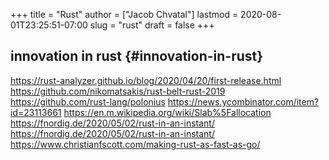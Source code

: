 +++
title = "Rust"
author = ["Jacob Chvatal"]
lastmod = 2020-08-01T23:25:51-07:00
slug = "rust"
draft = false
+++

## innovation in rust {#innovation-in-rust}

<https://rust-analyzer.github.io/blog/2020/04/20/first-release.html>
<https://github.com/nikomatsakis/rust-belt-rust-2019>
<https://github.com/rust-lang/polonius>
<https://news.ycombinator.com/item?id=23113661>
<https://en.m.wikipedia.org/wiki/Slab%5Fallocation>
<https://fnordig.de/2020/05/02/rust-in-an-instant/>
<https://fnordig.de/2020/05/02/rust-in-an-instant/>
<https://www.christianfscott.com/making-rust-as-fast-as-go/>

